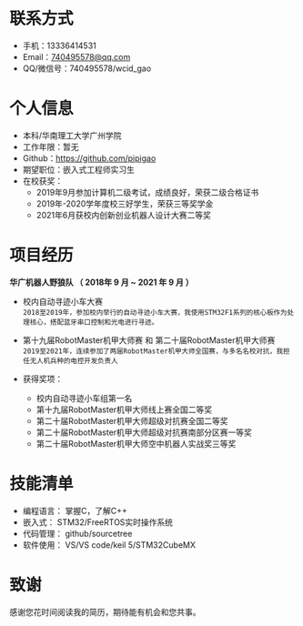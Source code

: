 # 联系方式

- 手机：13336414531
- Email：740495578@qq.com
- QQ/微信号：740495578/wcid_gao

# 个人信息

- 本科/华南理工大学广州学院
- 工作年限：暂无
- Github：https://github.com/pipigao
- 期望职位：嵌入式工程师实习生
- 在校获奖：
   - 2019年9月参加计算机二级考试，成绩良好，荣获二级合格证书
   - 2019年-2020学年度校三好学生，荣获三等奖学金
   - 2021年6月获校内创新创业机器人设计大赛二等奖
   
# 项目经历

**华广机器人野狼队 （ 2018年 9 月 ~ 2021 年 9 月 ）**

- 校内自动寻迹小车大赛\
`2018至2019年，参加校内举行的自动寻迹小车大赛，我使用STM32F1系列的核心板作为处理核心，搭配蓝牙串口控制和光电进行寻迹。`

- 第十九届RobotMaster机甲大师赛 和 第二十届RobotMaster机甲大师赛\
`2019至2021年，连续参加了两届RobotMaster机甲大师全国赛，与多名名校对抗，我担任无人机兵种的电控开发负责人`

- 获得奖项：
   - 校内自动寻迹小车组第一名
   - 第十九届RobotMaster机甲大师线上赛全国二等奖
   - 第二十届RobotMaster机甲大师超级对抗赛全国二等奖
   - 第二十届RobotMaster机甲大师超级对抗赛南部分区赛一等奖
   - 第二十届RobotMaster机甲大师空中机器人实战奖三等奖

# 技能清单

- 编程语言： 掌握C，了解C++
- 嵌入式： STM32/FreeRTOS实时操作系统
- 代码管理： github/sourcetree
- 软件使用： VS/VS code/keil 5/STM32CubeMX

# 致谢

感谢您花时间阅读我的简历，期待能有机会和您共事。
